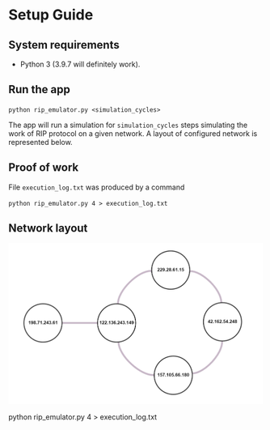 # Setup Guide
## System requirements
* Python 3 (3.9.7 will definitely work).

## Run the app
`python rip_emulator.py <simulation_cycles>`

The app will run a simulation for `simulation_cycles` steps simulating the work of RIP protocol
on a given network. A layout of configured network is represented below.

## Proof of work
File `execution_log.txt` was produced by a command

`python rip_emulator.py 4 > execution_log.txt`

## Network layout
![proof image](network_layout.png)



python rip_emulator.py 4 > execution_log.txt

